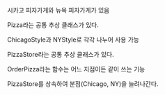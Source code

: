 시카고 피자가게와 뉴욕 피자가게가 있음

Pizza라는 공통 추상 클래스가 있다.

ChicagoStyle과 NYStyle로 각각 나누어 사용 가능

PizzaStore라는 공통 추상 클래스가 있다.

OrderPizza라는 함수는 어느 지점이든 같이 쓰는 기능

PizzaStore를 상속하여 분점(Chicago, NY)을 늘려나간다.

